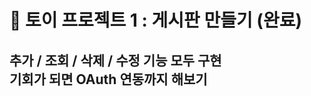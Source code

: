 # 📑 토이 프로젝트 1 : 게시판 만들기 (완료) <br>
추가 / 조회 / 삭제 / 수정 기능 모두 구현 <br>
기회가 되면 OAuth 연동까지 해보기 <br>
----------------------------
